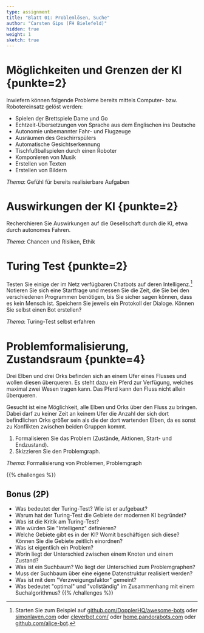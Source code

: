 ```yaml
---
type: assignment
title: "Blatt 01: Problemlösen, Suche"
author: "Carsten Gips (FH Bielefeld)"
hidden: true
weight: 1
sketch: true
---
```



# Möglichkeiten und Grenzen der KI {punkte=2}

Inwiefern können folgende Probleme bereits mittels Computer- bzw. Robotereinsatz
gelöst werden:

*   Spielen der Brettspiele Dame und Go
*   Echtzeit-Übersetzungen von Sprache aus dem Englischen ins Deutsche
*   Autonomie unbemannter Fahr- und Flugzeuge
*   Ausräumen des Geschirrspülers
*   Automatische Gesichtserkennung
*   Tischfußballspielen durch einen Roboter
*   Komponieren von Musik
*   Erstellen von Texten
*   Erstellen von Bildern

*Thema*: Gefühl für bereits realisierbare Aufgaben



# Auswirkungen der KI {punkte=2}

Recherchieren Sie Auswirkungen auf die Gesellschaft durch die KI, etwa
durch autonomes Fahren.

*Thema*: Chancen und Risiken, Ethik



# Turing Test {punkte=2}

Testen Sie einige der im Netz verfügbaren Chatbots auf deren Intelligenz.[^Links]
Notieren Sie sich eine Startfrage und messen Sie die Zeit, die Sie bei den
verschiedenen Programmen benötigen, bis Sie sicher sagen können, dass es kein
Mensch ist. Speichern Sie jeweils ein Protokoll der Dialoge. Können Sie selbst
einen Bot erstellen?

*Thema*: Turing-Test selbst erfahren

[^Links]: Starten Sie zum Beispiel auf
[github.com/DopplerHQ/awesome-bots](https://github.com/DopplerHQ/awesome-bots#popular-examples-of-bots)
oder [simonlaven.com](https://www.simonlaven.com/)
oder [cleverbot.com/](https://www.cleverbot.com/)
oder [home.pandorabots.com](https://home.pandorabots.com/en/)
oder [github.com/alice-bot](https://github.com/alice-bot).



# Problemformalisierung, Zustandsraum {punkte=4}

Drei Elben und drei Orks befinden sich an einem Ufer eines Flusses und wollen
diesen überqueren. Es steht dazu ein Pferd zur Verfügung, welches maximal zwei
Wesen tragen kann. Das Pferd kann den Fluss nicht allein überqueren.

Gesucht ist eine Möglichkeit, alle Elben und Orks über den Fluss zu bringen.
Dabei darf zu keiner Zeit an keinem Ufer die Anzahl der sich dort befindlichen
Orks größer sein als die der dort wartenden Elben, da es sonst zu Konflikten
zwischen beiden Gruppen kommt.

1.  Formalisieren Sie das Problem (Zustände, Aktionen, Start- und Endzustand).
2.  Skizzieren Sie den Problemgraph.

*Thema*: Formalisierung von Problemen, Problemgraph



{{% challenges %}}
## Bonus (2P)

*   Was bedeutet der Turing-Test? Wie ist er aufgebaut?
*   Warum hat der Turing-Test die Gebiete der modernen KI begründet?
*   Was ist die Kritik am Turing-Test?
*   Wie würden Sie "Intelligenz" definieren?
*   Welche Gebiete gibt es in der KI? Womit beschäftigen sich diese?
    Können Sie die Gebiete zeitlich einordnen?
*   Was ist eigentlich ein Problem?
*   Worin liegt der Unterschied zwischen einem Knoten und einem Zustand?
*   Was ist ein Suchbaum? Wo liegt der Unterschied zum Problemgraphen?
*   Muss der Suchbaum über eine eigene Datenstruktur realisiert werden?
*   Was ist mit dem "Verzweigungsfaktor" gemeint?
*   Was bedeutet "optimal" und "vollständig" im Zusammenhang mit einem
    Suchalgorithmus?
{{% /challenges %}}
